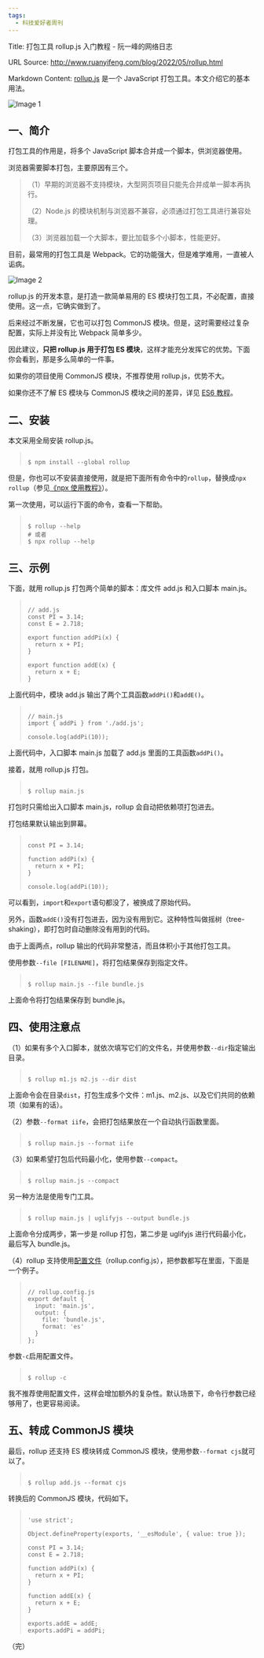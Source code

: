```yaml
---
tags:
  - 科技爱好者周刊
---
```

Title: 打包工具 rollup.js 入门教程 - 阮一峰的网络日志

URL Source: http://www.ruanyifeng.com/blog/2022/05/rollup.html

Markdown Content:
[rollup.js](https://rollupjs.org/) 是一个 JavaScript 打包工具。本文介绍它的基本用法。

![Image 1](https://cdn.beekka.com/blogimg/asset/202205/bg2022050309.webp)

一、简介
----

打包工具的作用是，将多个 JavaScript 脚本合并成一个脚本，供浏览器使用。

浏览器需要脚本打包，主要原因有三个。

> （1）早期的浏览器不支持模块，大型网页项目只能先合并成单一脚本再执行。
> 
> （2）Node.js 的模块机制与浏览器不兼容，必须通过打包工具进行兼容处理。
> 
> （3）浏览器加载一个大脚本，要比加载多个小脚本，性能更好。

目前，最常用的打包工具是 Webpack。它的功能强大，但是难学难用，一直被人诟病。

![Image 2](https://cdn.beekka.com/blogimg/asset/202205/bg2022050310.webp)

rollup.js 的开发本意，是打造一款简单易用的 ES 模块打包工具，不必配置，直接使用。这一点，它确实做到了。

后来经过不断发展，它也可以打包 CommonJS 模块。但是，这时需要经过复杂配置，实际上并没有比 Webpack 简单多少。

因此建议，**只把 rollup.js 用于打包 ES 模块**，这样才能充分发挥它的优势。下面你会看到，那是多么简单的一件事。

如果你的项目使用 CommonJS 模块，不推荐使用 rollup.js，优势不大。

如果你还不了解 ES 模块与 CommonJS 模块之间的差异，详见 [ES6 教程](https://wangdoc.com/es6/module-loader.html#es6-%E6%A8%A1%E5%9D%97%E4%B8%8E-commonjs-%E6%A8%A1%E5%9D%97%E7%9A%84%E5%B7%AE%E5%BC%82)。

二、安装
----

本文采用全局安装 rollup.js。

> ```
> 
> $ npm install --global rollup
> ```

但是，你也可以不安装直接使用，就是把下面所有命令中的`rollup`，替换成`npx rollup`（参见[《npx 使用教程》](https://www.ruanyifeng.com/blog/2019/02/npx.html)）。

第一次使用，可以运行下面的命令，查看一下帮助。

> ```
> 
> $ rollup --help
> # 或者
> $ npx rollup --help
> ```

三、示例
----

下面，就用 rollup.js 打包两个简单的脚本：库文件 add.js 和入口脚本 main.js。

> ```
> 
> // add.js
> const PI = 3.14;
> const E = 2.718;
> 
> export function addPi(x) {
>   return x + PI;
> }
> 
> export function addE(x) {
>   return x + E; 
> }
> ```

上面代码中，模块 add.js 输出了两个工具函数`addPi()`和`addE()`。

> ```
> 
> // main.js
> import { addPi } from './add.js';
> 
> console.log(addPi(10));
> ```

上面代码中，入口脚本 main.js 加载了 add.js 里面的工具函数`addPi()`。

接着，就用 rollup.js 打包。

> ```
> 
> $ rollup main.js
> ```

打包时只需给出入口脚本 main.js，rollup 会自动把依赖项打包进去。

打包结果默认输出到屏幕。

> ```
> 
> const PI = 3.14;
> 
> function addPi(x) {
>   return x + PI;
> }
> 
> console.log(addPi(10));
> ```

可以看到，`import`和`export`语句都没了，被换成了原始代码。

另外，函数`addE()`没有打包进去，因为没有用到它。这种特性叫做摇树（tree-shaking），即打包时自动删除没有用到的代码。

由于上面两点，rollup 输出的代码非常整洁，而且体积小于其他打包工具。

使用参数`--file [FILENAME]`，将打包结果保存到指定文件。

> ```
> 
> $ rollup main.js --file bundle.js
> ```

上面命令将打包结果保存到 bundle.js。

四、使用注意点
-------

（1）如果有多个入口脚本，就依次填写它们的文件名，并使用参数`--dir`指定输出目录。

> ```
> 
> $ rollup m1.js m2.js --dir dist
> ```

上面命令会在目录`dist`，打包生成多个文件：m1.js、m2.js、以及它们共同的依赖项（如果有的话）。

（2）参数`--format iife`，会把打包结果放在一个自动执行函数里面。

> ```
> 
> $ rollup main.js --format iife
> ```

（3）如果希望打包后代码最小化，使用参数`--compact`。

> ```
> 
> $ rollup main.js --compact
> ```

另一种方法是使用专门工具。

> ```
> 
> $ rollup main.js | uglifyjs --output bundle.js
> ```

上面命令分成两步，第一步是 rollup 打包，第二步是 uglifyjs 进行代码最小化，最后写入 bundle.js。

（4）rollup 支持使用[配置文件](https://rollupjs.org/guide/en/#configuration-files)（rollup.config.js），把参数都写在里面，下面是一个例子。

> ```
> 
> // rollup.config.js
> export default {
>   input: 'main.js',
>   output: {
>     file: 'bundle.js',
>     format: 'es'
>   }
> };
> ```

参数`-c`启用配置文件。

> ```
> 
> $ rollup -c
> ```

我不推荐使用配置文件，这样会增加额外的复杂性。默认场景下，命令行参数已经够用了，也更容易阅读。

五、转成 CommonJS 模块
----------------

最后，rollup 还支持 ES 模块转成 CommonJS 模块，使用参数`--format cjs`就可以了。

> ```
> 
> $ rollup add.js --format cjs
> ```

转换后的 CommonJS 模块，代码如下。

> ```
> 
> 'use strict';
> 
> Object.defineProperty(exports, '__esModule', { value: true });
> 
> const PI = 3.14;
> const E = 2.718;
> 
> function addPi(x) {
>   return x + PI;
> }
> 
> function addE(x) {
>   return x + E; 
> }
> 
> exports.addE = addE;
> exports.addPi = addPi;
> ```

（完）
